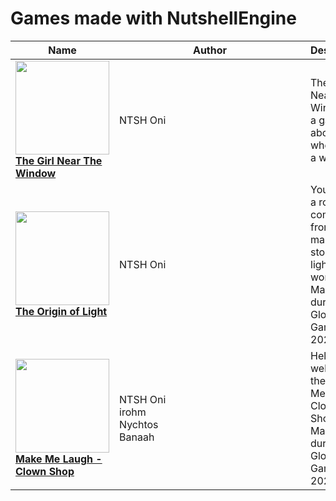 # Games made with NutshellEngine

| Name | <div style="width:290px">Author</dui> | Description |
| ------------- | ------------- | ---------------- |
| [**<img src="https://img.itch.zone/aW1nLzExMTQ4MjY1LnBuZw==/315x250%23c/5nSfVF.png" width="150px"><br>The Girl Near The Window**](https://ntsh-oni.itch.io/the-girl-near-the-window) | NTSH Oni | The Girl Near The Window is a game about a girl who is near a window. |
| [**<img src="https://img.itch.zone/aW1nLzExMjM4MzU3LnBuZw==/315x250%23c/G8GRtW.png" width="150px"><br>The Origin of Light**](https://ntsh-oni.itch.io/the-origin-of-light-ggj-2023) | NTSH Oni | You play as a root coming from an evil mass that stole the light of the world. Made during Global Game Jam 2023. |
| [**<img src="https://img.itch.zone/aW1nLzE0ODM3MDA1LnBuZw==/315x250%23c/R%2FYkJY.png" width="150px"><br>Make Me Laugh - Clown Shop**](https://ntsh-oni.itch.io/make-me-laugh-clown-shop-ggj24) | NTSH Oni<br>irohm<br>Nychtos<br>Banaah | Hello welcome to the Make Me Laugh Clown Shop! Made during Global Game Jam 2024. |